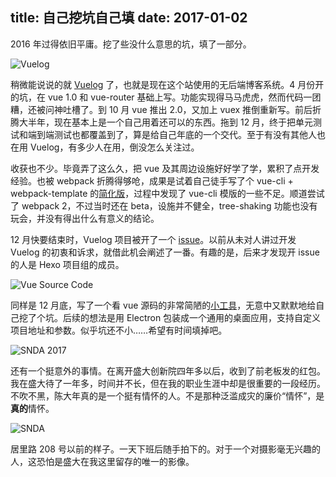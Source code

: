 title: 自己挖坑自己填
date: 2017-01-02
---
2016 年过得依旧平庸。挖了些没什么意思的坑，填了一部分。

![Vuelog](/assets/images/2017/01/vuelog.png)

稍微能说说的就 [Vuelog](https://github.com/myst729/Vuelog) 了，也就是现在这个站使用的无后端博客系统。4 月份开的坑，在 vue 1.0 和 vue-router 基础上写。功能实现得马马虎虎，然而代码一团糟，还被问神吐槽了。到 10 月 vue 推出 2.0，又加上 vuex 推倒重新写。前后折腾大半年，现在基本上是一个自己用着还可以的东西。拖到 12 月，终于把单元测试和端到端测试也都覆盖到了，算是给自己年底的一个交代。至于有没有其他人也在用 Vuelog，有多少人在用，倒没怎么关注过。

<!-- more -->

收获也不少。毕竟弄了这么久，把 vue 及其周边设施好好学了学，累积了点开发经验。也被 webpack 折腾得够呛，成果是试着自己徒手写了个 vue-cli + webpack-template 的[简化版](https://github.com/myst729/vue-webpack)，过程中发现了 vue-cli 模版的一些不足。顺道尝试了 webpack 2，不过当时还在 beta，设施并不健全，tree-shaking 功能也没有玩会，并没有得出什么有意义的结论。

12 月快要结束时，Vuelog 项目被开了一个 [issue](https://github.com/myst729/Vuelog/issues/6)。以前从未对人讲过开发 Vuelog 的初衷和诉求，就借此机会阐述了一番。有趣的是，后来才发现开 issue 的人是 Hexo 项目组的成员。

![Vue Source Code](/assets/images/2017/01/vue-source-code.png)

同样是 12 月底，写了一个看 vue 源码的非常简陋的[小工具](https://github.com/myst729/vue-source-code)，无意中又默默地给自己挖了个坑。后续的想法是用 Electron 包装成一个通用的桌面应用，支持自定义项目地址和参数。似乎坑还不小……希望有时间填掉吧。

![SNDA 2017](/assets/images/2017/01/snda-2017.jpg)

还有一个挺意外的事情。在离开盛大创新院四年多以后，收到了前老板发的红包。我在盛大待了一年多，时间并不长，但在我的职业生涯中却是很重要的一段经历。不吹不黑，陈大年真的是一个挺有情怀的人。不是那种泛滥成灾的廉价<q>情怀</q>，是**真的**情怀。

![SNDA](/assets/images/2017/01/snda.jpg)

居里路 208 号以前的样子。一天下班后随手拍下的。对于一个对摄影毫无兴趣的人，这恐怕是盛大在我这里留存的唯一的影像。
